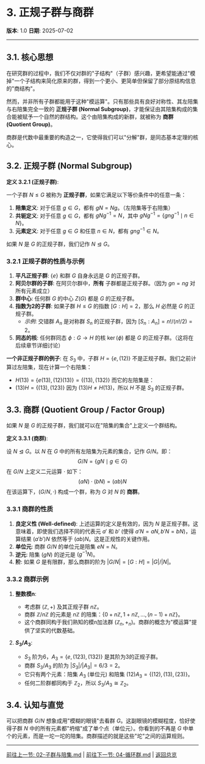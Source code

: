 # 3. 正规子群与商群

**版本**: 1.0
**日期**: 2025-07-02

---

## 3.1. 核心思想

在研究群的过程中，我们不仅对群的"子结构"（子群）感兴趣，更希望能通过"模掉"一个子结构来简化原来的群，得到一个更小、更简单但保留了部分原结构信息的"商结构"。

然而，并非所有子群都能用于这种"模运算"。只有那些具有良好对称性、其左陪集与右陪集完全一致的 **正规子群 (Normal Subgroup)**，才能保证由其陪集构成的集合能被赋予一个自然的群结构。这个由陪集构成的新群，就被称为 **商群 (Quotient Group)**。

商群是代数中最重要的构造之一，它使得我们可以"分解"群，是同态基本定理的核心。

## 3.2. 正规子群 (Normal Subgroup)

**定义 3.2.1 (正规子群)**:

一个子群 $N \le G$ 被称为 **正规子群**，如果它满足以下等价条件中的任意一条：

1. **陪集定义**: 对于任意 $g \in G$，都有 $gN = Ng$。（左陪集等于右陪集）
2. **共轭定义**: 对于任意 $g \in G$，都有 $gNg^{-1} = N$，其中 $gNg^{-1} = \{gng^{-1} \mid n \in N\}$。
3. **元素定义**: 对于任意 $g \in G$ 和任意 $n \in N$，都有 $gng^{-1} \in N$。

如果 $N$ 是 $G$ 的正规子群，我们记作 $N \trianglelefteq G$。

### 3.2.1 正规子群的性质与示例

1. **平凡正规子群**: $\{e\}$ 和群 $G$ 自身永远是 $G$ 的正规子群。
2. **阿贝尔群的子群**: 在阿贝尔群中，**所有** 子群都是正规子群。（因为 $gn = ng$ 对所有元素成立）
3. **群中心**: 任何群 $G$ 的中心 $Z(G)$ 都是 $G$ 的正规子群。
4. **指数为2的子群**: 如果子群 $H \le G$ 的指数 $[G:H]=2$，那么 $H$ 必然是 $G$ 的正规子群。
    * *示例*: 交错群 $A_n$ 是对称群 $S_n$ 的正规子群，因为 $[S_n : A_n] = n! / (n!/2) = 2$。
5. **同态的核**: 任何群同态 $\phi: G \to H$ 的核 $\ker(\phi)$ 都是 $G$ 的正规子群。（这将在后续章节详细讨论）

**一个非正规子群的例子**:
在 $S_3$ 中，子群 $H = \{e, (12)\}$ 不是正规子群。我们之前计算过左陪集，现在计算一个右陪集：

* $H(13) = \{e(13), (12)(13)\} = \{(13), (132)\}$
而它的左陪集是：
* $(13)H = \{(13), (123)\}$
因为 $(13)H \neq H(13)$，所以 $H$ 不是 $S_3$ 的正规子群。

## 3.3. 商群 (Quotient Group / Factor Group)

如果 $N$ 是 $G$ 的正规子群，我们就可以在"陪集的集合"上定义一个群结构。

**定义 3.3.1 (商群)**:

设 $N \trianglelefteq G$。以 $N$ 在 $G$ 中的所有左陪集为元素的集合，记作 $G/N$。即：
$$
G/N = \{gN \mid g \in G\}
$$
在 $G/N$ 上定义二元运算 $\cdot$ 如下：
$$
(aN) \cdot (bN) = (ab)N
$$
在该运算下，$(G/N, \cdot)$ 构成一个群，称为 $G$ 对 $N$ 的 **商群**。

### 3.3.1 商群的性质

1. **良定义性 (Well-defined)**: 上述运算的定义是有效的，因为 $N$ 是正规子群。这意味着，即使我们选择不同的代表元 $a'$ 和 $b'$ (使得 $a'N=aN, b'N=bN$)，运算结果 $(a'b')N$ 依然等于 $(ab)N$。这是正规性的关键作用。
2. **单位元**: 商群 $G/N$ 的单位元是陪集 $eN = N$。
3. **逆元**: 陪集 $(gN)$ 的逆元是 $(g^{-1}N)$。
4. **阶**: 如果 $G$ 是有限群，那么商群的阶为 $|G/N| = [G:H] = |G|/|N|$。

### 3.3.2 商群示例

1. **整数模n**:
    * 考虑群 $(\mathbb{Z}, +)$ 及其正规子群 $n\mathbb{Z}$。
    * 商群 $\mathbb{Z}/n\mathbb{Z}$ 的元素是 $n\mathbb{Z}$ 的陪集：$\{0+n\mathbb{Z}, 1+n\mathbb{Z}, \dots, (n-1)+n\mathbb{Z}\}$。
    * 这个商群同构于我们熟知的模n加法群 $(\mathbb{Z}_n, +_n)$。商群的概念为"模运算"提供了坚实的代数基础。

2. **$S_3/A_3$**:
    * $S_3$ 阶为6，$A_3 = \{e, (123), (132)\}$ 是其阶为3的正规子群。
    * 商群 $S_3/A_3$ 的阶为 $|S_3|/|A_3| = 6/3 = 2$。
    * 它只有两个元素：陪集 $A_3$ (单位元) 和陪集 $(12)A_3 = \{(12), (13), (23)\}$。
    * 任何二阶群都同构于 $\mathbb{Z}_2$，所以 $S_3/A_3 \cong \mathbb{Z}_2$。

## 3.4. 认知与直觉

可以把商群 $G/N$ 想象成用"模糊的眼镜"去看群 $G$。这副眼镜的模糊程度，恰好使得子群 $N$ 中的所有元素都"坍缩"成了单个点（单位元）。你看到的不再是 $G$ 中单个的元素，而是一坨一坨的陪集。商群描述的就是这些"坨"之间的运算规则。

---
[前往上一节: 02-子群与陪集.md](./02-子群与陪集.md) | [前往下一节: 04-循环群.md](./04-循环群.md) | [返回总览](./00-群论总览.md)
